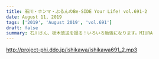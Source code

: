 ```yaml
---
title: 石川・ホンマ・ぶるんのBe-SIDE Your Life! vol.691-2
date: August 11, 2019
tags: ['2019', 'August 2019', 'vol.691']
draft: false
summary: 石川さん、栃木放送を掘る！いろいろ勉強になります。MIURA
---
```


http://project-phi.ddo.jp/ishikawa/ishikawa691_2.mp3